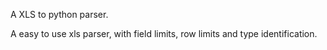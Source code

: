 A XLS to python parser.

A easy to use xls parser, with field limits, row limits and type identification.
